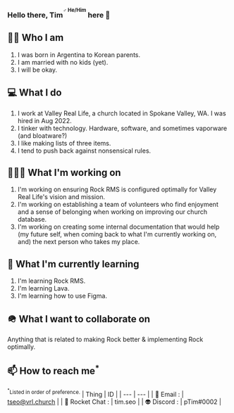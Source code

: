 ### Hello there, Tim<sup><sup>♂ He/Him</sup></sup> here 👋

## 🧑🏻‍ Who I am
<ol>
<li> I was born in Argentina to Korean parents.</li>
<li> I am married with no kids (yet).</li>
<li> I will be okay.</li>
</ol>

## 💻 What I do
<ol>
<li> I work at Valley Real Life, a church located in Spokane Valley, WA. I was hired in Aug 2022.</li>
<li> I tinker with technology. Hardware, software, and sometimes vaporware (and bloatware?)</li>
<li> I like making lists of three items.</li>
<li> I tend to push back against nonsensical rules.</li>
</ol>

## 🧑🏻‍💻 What I'm working on
<ol>
<li> I'm working on ensuring Rock RMS is configured optimally for Valley Real Life's vision and mission.</li>
<li> I'm working on establishing a team of volunteers who find enjoyment and a sense of belonging when working on improving our church database.</li>
<li> I'm working on creating some internal documentation that would help (my future self, when coming back to what I'm currently working on, and) the next person who takes my place.</li>
</ol>

## 🌱 What I'm currently learning
<ol>
<li> I'm learning Rock RMS.</li>
<li> I'm learning Lava.</li>
<li> I'm learning how to use Figma.</li>
</ol>

## 🪖 What I want to collaborate on
Anything that is related to making Rock better & implementing Rock optimally.

## 📫 How to reach me<sup>*</sup>
<sup><sup>*</sup>Listed in order of preference.</sup>
| Thing | ID |
| --- | --- |
| 📧 Email       : | tseo@vrl.church |
| 🚀 Rocket Chat : | tim.seo |
| 👽 Discord     : | pTim#0002 |
